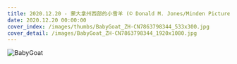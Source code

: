 ```yaml
---
title: 2020.12.20 - 蒙大拿州西部的小雪羊 (© Donald M. Jones/Minden Pictures)
date: 2020.12.20 00:00:00
cover_index: /images/thumbs/BabyGoat_ZH-CN7863798344_533x300.jpg
cover_detail: /images/BabyGoat_ZH-CN7863798344_1920x1080.jpg
---
```


![BabyGoat](/images/BabyGoat_ZH-CN7863798344_1920x1080.jpg)
